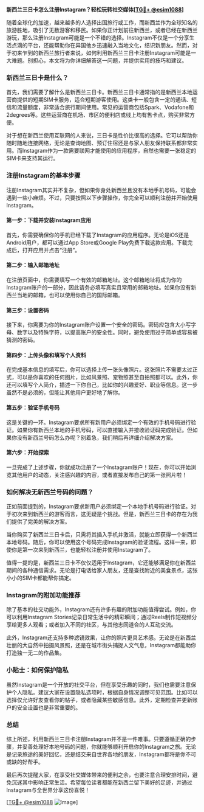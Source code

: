 **新西兰三日卡怎么注册Instagram？轻松玩转社交媒体[[TG💪+ @esim1088](https://t.me/s/esim1088)]**

随着全球化的加速，越来越多的人选择出国旅行或工作，而新西兰作为全球知名的旅游胜地，吸引了无数游客和移民。如果你正计划前往新西兰，或者已经在新西兰游玩，那么注册Instagram可能是一个不错的选择。Instagram不仅是一个分享生活点滴的平台，还能帮助你在异国他乡迅速融入当地文化，结识新朋友。然而，对于初来乍到的新西兰旅行者来说，如何利用新西兰三日卡注册Instagram可能是一大难题。别担心，本文将为你详细解答这一问题，并提供实用的技巧和建议。

### 新西兰三日卡是什么？

首先，我们需要了解什么是新西兰三日卡。新西兰三日卡通常指的是新西兰本地运营商提供的短期SIM卡服务，适合短期游客使用。这类卡一般包含一定的通话、短信和流量额度，非常适合旅行期间使用。常见的运营商包括Spark、Vodafone和2degrees等。这些运营商在机场、市区的便利店或线上均有售卡点，购买非常方便。

对于想在新西兰使用互联网的人来说，三日卡是性价比很高的选择。它可以帮助你随时随地连接网络，无论是查询地图、预订住宿还是与家人朋友保持联系都非常实用。而Instagram作为一款需要联网才能使用的应用程序，自然也需要一张稳定的SIM卡来支持其运行。

### 注册Instagram的基本步骤

注册Instagram其实并不复杂，但如果你身处新西兰且没有本地手机号码，可能会遇到一些小麻烦。不过，只要按照以下步骤操作，你完全可以顺利注册并开始使用Instagram。

#### 第一步：下载并安装Instagram应用

首先，你需要确保你的手机已经下载了Instagram的应用程序。无论是iOS还是Android用户，都可以通过App Store或Google Play免费下载这款应用。下载完成后，打开应用并点击“注册”。

#### 第二步：输入邮箱地址

在注册页面中，你需要填写一个有效的邮箱地址。这个邮箱地址将成为你的Instagram账户的一部分，因此请务必填写真实且常用的邮箱地址。如果你没有新西兰当地的邮箱，也可以使用你自己的国际邮箱。

#### 第三步：设置密码

接下来，你需要为你的Instagram账户设置一个安全的密码。密码应包含大小写字母、数字以及特殊字符，以提高账户的安全性。同时，避免使用过于简单或容易被猜测的密码。

#### 第四步：上传头像和填写个人资料

在完成基本信息的填写后，你可以选择上传一张头像照片。这张照片不需要太过正式，可以是你喜欢的任何图片，比如风景照、宠物照甚至自拍照都可以。此外，你还可以填写个人简介，描述一下你自己，比如你的兴趣爱好、职业等信息。这一步虽然不是必须的，但能让其他用户更好地了解你。

#### 第五步：验证手机号码

这是关键的一环。Instagram要求所有新用户必须绑定一个有效的手机号码进行验证。如果你有新西兰本地的手机号码，可以直接输入并接收验证码完成验证。但如果你没有新西兰号码怎么办呢？别着急，我们稍后再详细介绍解决方案。

#### 第六步：开始探索

一旦完成了上述步骤，你就成功注册了一个Instagram账户！现在，你可以开始浏览其他用户的动态，关注感兴趣的内容，或者直接发布自己的第一张照片啦！

### 如何解决无新西兰号码的问题？

正如前面提到的，Instagram要求新用户必须绑定一个本地手机号码进行验证。对于初次来到新西兰的游客而言，这无疑是个挑战。但是，新西兰三日卡的存在为我们提供了完美的解决方案。

当你购买了新西兰三日卡后，只需将其插入手机并激活，就能立即获得一个新西兰本地号码。随后，你可以使用这个号码完成Instagram的验证流程。这样一来，即使你是第一次来到新西兰，也能轻松注册并使用Instagram了。

值得一提的是，新西兰三日卡不仅仅适用于Instagram，它还能够满足你在新西兰期间的各种通信需求。无论是打电话给家人朋友，还是查找附近的美食景点，这张小小的SIM卡都能帮你搞定。

### Instagram的附加功能推荐

除了基本的社交功能外，Instagram还有许多有趣的附加功能值得尝试。例如，你可以利用Instagram Stories记录日常生活中的精彩瞬间；通过Reels制作短视频分享给更多人观看；或者加入不同的社区，与其他志同道合的人互动交流。

此外，Instagram还支持多种滤镜效果，让你的照片更具艺术感。无论是在新西兰壮丽的大自然中拍摄风景照，还是在城市街头捕捉人文气息，Instagram都能助你打造独一无二的作品集。

### 小贴士：如何保护隐私

虽然Instagram是一个开放的社交平台，但在享受乐趣的同时，我们也需要注意保护个人隐私。建议大家在设置隐私选项时，根据自身情况调整可见范围。比如可以选择仅允许好友查看你的帖子，或者隐藏某些敏感信息。此外，定期检查并更新账户的安全设置也是非常重要的。

### 总结

综上所述，利用新西兰三日卡注册Instagram并不是一件难事。只要遵循正确的步骤，并妥善处理好本地号码的问题，你就能够顺利开启你的Instagram之旅。无论是记录旅途的美好回忆，还是结交来自世界各地的朋友，Instagram都将是你不可或缺的好帮手。

最后再次提醒大家，在享受社交媒体带来的便利之余，也要注意合理安排时间，避免沉迷其中影响正常生活。希望每位读者都能在新西兰留下美好的足迹，并通过Instagram与全世界分享这份喜悦！

[[TG💪+ @esim1088](https://t.me/s/esim1088) ![Image](https://i.postimg.cc/4NQfJmqS/Snipaste-2025-05-13-00-14-12.png)]